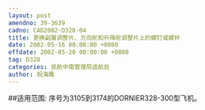 ```yaml
---
layout: post
amendno: 39-3639
cadno: CAD2002-D328-04
title: 更换副翼调整片、方向舵和升降舵调整片上的螺钉或螺杆
date: 2002-05-16 00:00:00 +0800
effdate: 2002-05-20 00:00:00 +0800
tag: D328
categories: 民航中南管理局适航处
author: 祝海鹰
---
```


##适用范围:
序号为3105到3174的DORNIER328-300型飞机。

